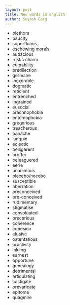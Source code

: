 ```yaml
---
layout: post
title: New words in English
author: Suyash Garg
---
```


* plethora
* paucity
* superfluous
* eschewing morals
* audacious
* rustic charm
* culpability
* predilection
* germane
* inexorable
* dogmatic
* reticient
* entrenched
* ingrained
* eusocial
* arachnophobia
* entomophobia
* gregarious
* treacherous
* panache
* languid
* eclectic
* belligerent
* proffer
* beleaguered
* eerie
* unanimous
* placebo/nocebo
* susceptible
* aberration
* preconceived
* pre-conceived
* rudimentary
* stigmatise
* convoluated
* precarious
* coherence
* cohesion
* elusive
* ostentatious
* proclivity
* inkling
* earnest
* opportune
* genealogy
* detrimental
* articulating
* castigate
* prevaricate
* epitome
* quagmire